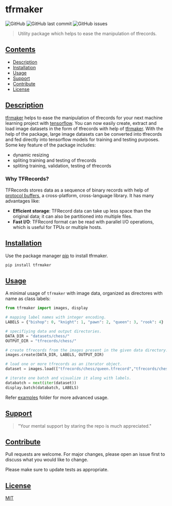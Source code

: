 # tfrmaker
![GitHub](https://img.shields.io/github/license/csbasil/tfrmaker?style=flat-square)
![GitHub last commit](https://img.shields.io/github/last-commit/csbasil/tfrmaker?style=flat-square)
![GitHub issues](https://img.shields.io/github/issues-raw/csbasil/tfrmaker?color=yellow&style=flat-square)
> Utility package which helps to ease the manipulation of tfrecords.

## [Contents]()
- [Description](#description)
- [Installation](#instalation)
- [Usage](#usage)
- [Support](#support)
- [Contribute](#contribute)
- [License](#license)

## [Description](description)
[tfrmaker](/) helps to ease the manipulation of tfrecords for your next machine learning project with [tensorflow](https://github.com/tensorflow/tensorflow). You can now easily create, extract and load image datasets in the form of tfrecords with help of [tfrmaker](/). With the help of the package, large image datasets can be converted into tfrecords and fed directly into tensorflow models for training and testing purposes. Some key feature of the package includes:
- dynamic resizing
- spliting training and testing of tfrecords
- spliting training, validation, testing of tfrecords

### Why TFRecords?
TFRecords stores data as a sequence of binary records with help of [protocol buffers](https://developers.google.com/protocol-buffers/), a cross-platform, cross-language library. It has many advantages like:

- **Efficient storage**: TFRecord data can take up less space than the original data; it can also be partitioned into multiple files.
- **Fast I/O**: TFRecord format can be read with parallel I/O operations, which is useful for TPUs or multiple hosts.

## [Installation](instalation)
Use the package manager [pip](https://pip.pypa.io/en/stable/) to install tfrmaker.

```sh
pip install tfrmaker
```

## [Usage](usage)
A minimal usage of `tfrmaker` with image data, organized as directores with name as class labels:
```python
from tfrmaker import images, display

# mapping label names with integer encoding.
LABELS = {"bishop": 0, "knight": 1, "pawn": 2, "queen": 3, "rook": 4}

# specifiying data and output directories.
DATA_DIR = "datasets/chess/"
OUTPUT_DIR = "tfrecords/chess/"

# create tfrecords from the images present in the given data directory.
images.create(DATA_DIR, LABELS, OUTPUT_DIR)

# load one or more tfrecords as an iterator object.
dataset = images.load(["tfrecords/chess/queen.tfrecord","tfrecords/chess/bishop.tfrecords"], batch_size=32, repeat=True)

# iterate one batch and visualize it along with labels.
databatch = next(iter(dataset))
display.batch(databatch, LABELS)
```
Refer [examples](/examples) folder for more advanced usage.

## [Support](support)
> "Your mental support by staring the repo is much appreciated."

## [Contribute](contribute)
Pull requests are welcome. For major changes, please open an issue first to discuss what you would like to change.

Please make sure to update tests as appropriate.

## [License](license)
[MIT](https://choosealicense.com/licenses/mit/)
